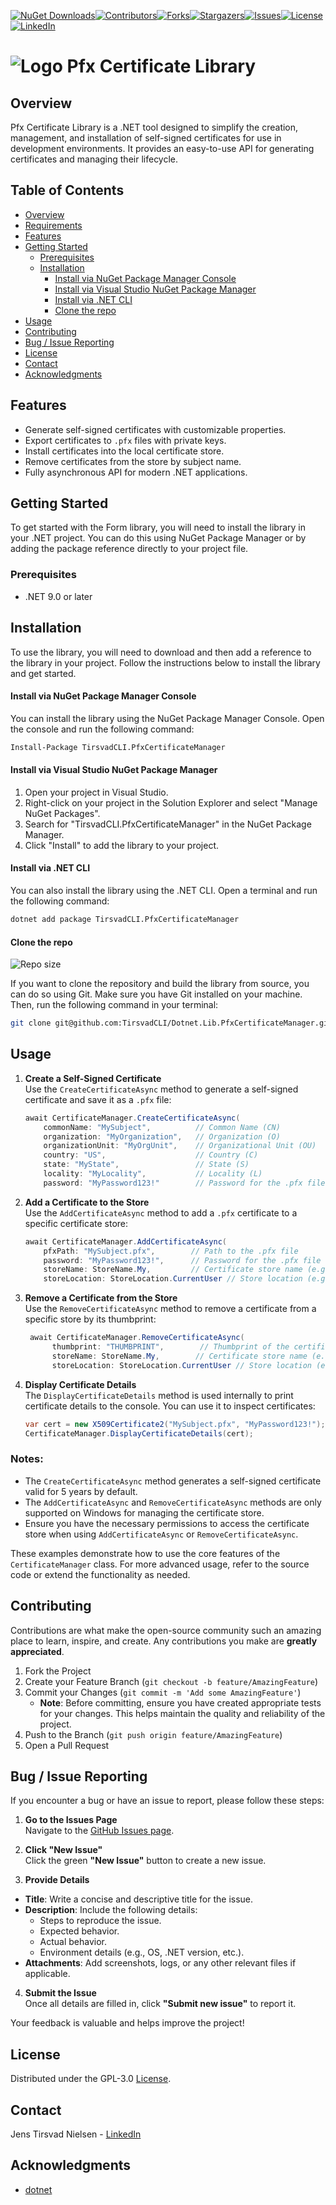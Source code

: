 [![NuGet Downloads][nuget-shield]][nuget-url][![Contributors][contributors-shield]][contributors-url][![Forks][forks-shield]][forks-url][![Stargazers][stars-shield]][stars-url][![Issues][issues-shield]][issues-url][![License][license-shield]][license-url][![LinkedIn][linkedin-shield]][linkedin-url]

# ![Logo][Logo] Pfx Certificate Library

## Overview
Pfx Certificate Library is a .NET tool designed to simplify the creation, management, and installation of self-signed certificates for use in development environments. It provides an easy-to-use API for generating certificates and managing their lifecycle.

## Table of Contents
- [Overview](#overview)
- [Requirements](#requirements)
- [Features](#features)
- [Getting Started](#getting-started)
  - [Prerequisites](#prerequisites)
  - [Installation](#installation)
    - [Install via NuGet Package Manager Console](#install-via-nuget-package-manager-console)
    - [Install via Visual Studio NuGet Package Manager](#install-via-visual-studio-nuget-package-manager)
    - [Install via .NET CLI](#install-via-dotnet-cli)
    - [Clone the repo](#clone-the-repo)
- [Usage](#usage)
- [Contributing](#contributing)
- [Bug / Issue Reporting](#bug--issue-reporting)
- [License](#license)
- [Contact](#contact)
- [Acknowledgments](#acknowledgments)

## Features
- Generate self-signed certificates with customizable properties.
- Export certificates to `.pfx` files with private keys.
- Install certificates into the local certificate store.
- Remove certificates from the store by subject name.
- Fully asynchronous API for modern .NET applications.

## Getting Started
To get started with the Form library, you will need to install the library in your .NET project. You can do this using NuGet Package Manager or by adding the package reference directly to your project file.

### Prerequisites
- .NET 9.0 or later

## Installation
To use the library, you will need to download and then add a reference to the library in your project. Follow the instructions below to install the library and get started.

#### Install via NuGet Package Manager Console
You can install the library using the NuGet Package Manager Console. Open the console and run the following command:
```bash
Install-Package TirsvadCLI.PfxCertificateManager
```

#### Install via Visual Studio NuGet Package Manager
1. Open your project in Visual Studio.
2. Right-click on your project in the Solution Explorer and select "Manage NuGet Packages".
3. Search for "TirsvadCLI.PfxCertificateManager" in the NuGet Package Manager.
4. Click "Install" to add the library to your project. 

#### Install via .NET CLI
You can also install the library using the .NET CLI. Open a terminal and run the following command:
```bash
dotnet add package TirsvadCLI.PfxCertificateManager
```

#### Clone the repo
![Repo size][repos-size-shield]

If you want to clone the repository and build the library from source, you can do so using Git. Make sure you have Git installed on your machine. Then, run the following command in your terminal:

```bash
git clone git@github.com:TirsvadCLI/Dotnet.Lib.PfxCertificateManager.git
```

## Usage
1. **Create a Self-Signed Certificate**  
   Use the `CreateCertificateAsync` method to generate a self-signed certificate and save it as a `.pfx` file:
    ```csharp
    await CertificateManager.CreateCertificateAsync( 
        commonName: "MySubject",          // Common Name (CN) 
        organization: "MyOrganization",   // Organization (O)
        organizationUnit: "MyOrgUnit",    // Organizational Unit (OU) 
        country: "US",                    // Country (C)
        state: "MyState",                 // State (S)
        locality: "MyLocality",           // Locality (L)
        password: "MyPassword123!"        // Password for the .pfx file );
    ```
2. **Add a Certificate to the Store**  
   Use the `AddCertificateAsync` method to add a `.pfx` certificate to a specific certificate store:
    ```csharp
    await CertificateManager.AddCertificateAsync( 
        pfxPath: "MySubject.pfx",        // Path to the .pfx file 
        password: "MyPassword123!",      // Password for the .pfx file 
        storeName: StoreName.My,         // Certificate store name (e.g., My, Root) 
        storeLocation: StoreLocation.CurrentUser // Store location (e.g., CurrentUser, LocalMachine) );
    ```
3. **Remove a Certificate from the Store**  
   Use the `RemoveCertificateAsync` method to remove a certificate from a specific store by its thumbprint:
   ```csharp
    await CertificateManager.RemoveCertificateAsync( 
         thumbprint: "THUMBPRINT",        // Thumbprint of the certificate 
         storeName: StoreName.My,        // Certificate store name (e.g., My, Root) 
         storeLocation: StoreLocation.CurrentUser // Store location (e.g., CurrentUser, LocalMachine) );
    ```
4. **Display Certificate Details**  
   The `DisplayCertificateDetails` method is used internally to print certificate details to the console. You can use it to inspect certificates:
   ```csharp
   var cert = new X509Certificate2("MySubject.pfx", "MyPassword123!");
   CertificateManager.DisplayCertificateDetails(cert);
   ```
   
### Notes:
- The `CreateCertificateAsync` method generates a self-signed certificate valid for 5 years by default.
- The `AddCertificateAsync` and `RemoveCertificateAsync` methods are only supported on Windows for managing the certificate store.
- Ensure you have the necessary permissions to access the certificate store when using `AddCertificateAsync` or `RemoveCertificateAsync`.

These examples demonstrate how to use the core features of the `CertificateManager` class. For more advanced usage, refer to the source code or extend the functionality as needed.
   
## Contributing
Contributions are what make the open-source community such an amazing place to learn, inspire, and create. Any contributions you make are **greatly appreciated**.

1. Fork the Project
2. Create your Feature Branch (`git checkout -b feature/AmazingFeature`)
3. Commit your Changes (`git commit -m 'Add some AmazingFeature'`)
   - **Note**: Before committing, ensure you have created appropriate tests for your changes. This helps maintain the quality and reliability of the project.
4. Push to the Branch (`git push origin feature/AmazingFeature`)
5. Open a Pull Request

## Bug / Issue Reporting  
If you encounter a bug or have an issue to report, please follow these steps:  

1. **Go to the Issues Page**  
  Navigate to the [GitHub Issues page](https://github.com/TirsvadCLI/Dotnet.Lib.PfxCertificateManager/issues).  

2. **Click "New Issue"**  
  Click the green **"New Issue"** button to create a new issue.  

3. **Provide Details**  
  - **Title**: Write a concise and descriptive title for the issue.  
  - **Description**: Include the following details:  
    - Steps to reproduce the issue.  
    - Expected behavior.  
    - Actual behavior.  
    - Environment details (e.g., OS, .NET version, etc.).  
  - **Attachments**: Add screenshots, logs, or any other relevant files if applicable.  

4. **Submit the Issue**  
  Once all details are filled in, click **"Submit new issue"** to report it.  

Your feedback is valuable and helps improve the project!

## License
Distributed under the GPL-3.0 [License][license-url].

## Contact
Jens Tirsvad Nielsen - [LinkedIn][linkedin-url]

## Acknowledgments
- [dotnet](https://dotnet.microsoft.com/)

<!-- MARKDOWN LINKS & IMAGES -->
[contributors-shield]: https://img.shields.io/github/contributors/TirsvadCLI/Dotnet.Lib.PfxCertificateManager?style=for-the-badge
[contributors-url]: https://github.com/TirsvadCLI/Dotnet.Lib.PfxCertificateManager/graphs/contributors
[forks-shield]: https://img.shields.io/github/forks/TirsvadCLI/Dotnet.Lib.PfxCertificateManager?style=for-the-badge
[forks-url]: https://github.com/TirsvadCLI/Dotnet.Lib.PfxCertificateManager/network/members
[stars-shield]: https://img.shields.io/github/stars/TirsvadCLI/Dotnet.Lib.PfxCertificateManager?style=for-the-badge
[stars-url]: https://github.com/TirsvadCLI/Dotnet.Lib.PfxCertificateManager/stargazers
[issues-shield]: https://img.shields.io/github/issues/TirsvadCLI/Dotnet.Lib.PfxCertificateManager?style=for-the-badge
[issues-url]: https://github.com/TirsvadCLI/Dotnet.Lib.PfxCertificateManager/issues
[license-shield]: https://img.shields.io/github/license/TirsvadCLI/Dotnet.Lib.PfxCertificateManager?style=for-the-badge
[license-url]: https://github.com/TirsvadCLI/Dotnet.Lib.PfxCertificateManager/blob/master/LICENSE
[linkedin-shield]: https://img.shields.io/badge/-LinkedIn-black.svg?style=for-the-badge&logo=linkedin&colorB=555
[linkedin-url]: https://www.linkedin.com/in/jens-tirsvad-nielsen-13b795b9/
[repos-size-shield]: https://img.shields.io/github/repo-size/TirsvadCLI/Dotnet.Lib.PfxCertificateManager?style=for-the-badg

[nuget-shield]: https://img.shields.io/nuget/dt/TirsvadCLI.PfxCertificateManager?style=for-the-badge
[nuget-url]: https://www.nuget.org/packages/TirsvadCLI.PfxCertificateManager/

[Logo]: https://raw.githubusercontent.com/TirsvadCLI/Dotnet.Lib.PfxCertificateManager/master/image/logo/32x32/logo.png
